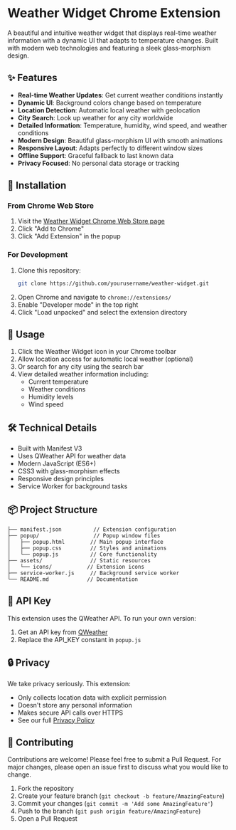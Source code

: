 # Weather Widget Chrome Extension

A beautiful and intuitive weather widget that displays real-time weather information with a dynamic UI that adapts to temperature changes. Built with modern web technologies and featuring a sleek glass-morphism design.

## ✨ Features

- **Real-time Weather Updates**: Get current weather conditions instantly
- **Dynamic UI**: Background colors change based on temperature
- **Location Detection**: Automatic local weather with geolocation
- **City Search**: Look up weather for any city worldwide
- **Detailed Information**: Temperature, humidity, wind speed, and weather conditions
- **Modern Design**: Beautiful glass-morphism UI with smooth animations
- **Responsive Layout**: Adapts perfectly to different window sizes
- **Offline Support**: Graceful fallback to last known data
- **Privacy Focused**: No personal data storage or tracking

## 🚀 Installation

### From Chrome Web Store
1. Visit the [Weather Widget Chrome Web Store page](your-store-link)
2. Click "Add to Chrome"
3. Click "Add Extension" in the popup

### For Development
1. Clone this repository:
   ```bash
   git clone https://github.com/yourusername/weather-widget.git
   ```
2. Open Chrome and navigate to `chrome://extensions/`
3. Enable "Developer mode" in the top right
4. Click "Load unpacked" and select the extension directory

## 🎯 Usage

1. Click the Weather Widget icon in your Chrome toolbar
2. Allow location access for automatic local weather (optional)
3. Or search for any city using the search bar
4. View detailed weather information including:
   - Current temperature
   - Weather conditions
   - Humidity levels
   - Wind speed

## 🛠️ Technical Details

- Built with Manifest V3
- Uses QWeather API for weather data
- Modern JavaScript (ES6+)
- CSS3 with glass-morphism effects
- Responsive design principles
- Service Worker for background tasks

## 📦 Project Structure

```
├── manifest.json          // Extension configuration
├── popup/                 // Popup window files
│   ├── popup.html        // Main popup interface
│   ├── popup.css         // Styles and animations
│   └── popup.js          // Core functionality
├── assets/               // Static resources
│   └── icons/           // Extension icons
├── service-worker.js     // Background service worker
└── README.md            // Documentation
```

## 🔑 API Key

This extension uses the QWeather API. To run your own version:
1. Get an API key from [QWeather](https://dev.qweather.com/)
2. Replace the API_KEY constant in `popup.js`

## 🔒 Privacy

We take privacy seriously. This extension:
- Only collects location data with explicit permission
- Doesn't store any personal information
- Makes secure API calls over HTTPS
- See our full [Privacy Policy](PRIVACY.md)

## 🤝 Contributing

Contributions are welcome! Please feel free to submit a Pull Request. For major changes, please open an issue first to discuss what you would like to change.

1. Fork the repository
2. Create your feature branch (`git checkout -b feature/AmazingFeature`)
3. Commit your changes (`git commit -m 'Add some AmazingFeature'`)
4. Push to the branch (`git push origin feature/AmazingFeature`)
5. Open a Pull Request
